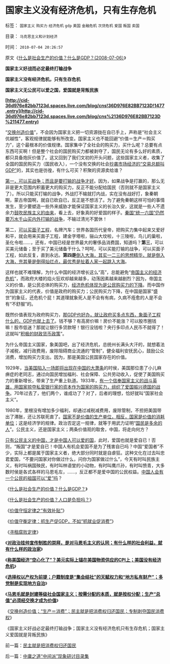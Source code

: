 # 国家主义没有经济危机，只有生存危机

标签： `国家主义` `购买力` `经济危机` `gdp` `美国` `金融危机` `次贷危机` `爱国` `叛国` `卖国` 

目录： `马克思主义和计划经济`

时间： `2010-07-04 20:26:57`

原文《[什么是社会生产的价值？什么是GDP？(2008-07-06）](../../../2008/7/6/什么是社会生产的价值？什么是GDP？.md)》

**国家主义好战而必定最终打输战争**

**国家主义没有经济危机，只有生存危机**

**国家主义无公民可以爱之国，爱国就是背叛民族**

**[http://cid-36d976e82bb7123d.spaces.live.com/blog/cns!36D976E82BB7123D!1477.entry](http://cid-36d976e82bb7123d.spaces.live.com/blog/cns%2136D976E82BB7123D%211477.entry)**

“[交换创造价值](../../../2010/6/7/《资本论》错在“生产创造价值”.md)”，不会因为国家主义把一切资源拢在自已手上，声称是“社会主义优越性”，客观规律就能够有所改变。国家主义也不能回避“价值＝生产＝购买力”，这个最根本的价值规律。国家集中了全社会的购买力，买什么呢？总要有点东西可买啊！但是整个社会的国民购买力都被剥夺了，国民无论有多么好的素质，都只具备炮灰价值了。这又回到了我们文初的开头问题，这些国家主义者，收集了全国的国民购买力（国民收入），一个没有交换的社会[抄袭市场经济的“交易总额叫GDP”](../../../2009/12/18/交换创造价值决定了“市场才是经济”.md)的，其实也是彷徨，有什么可买？积聚的资源卖给谁？

[第一，可以买战争；而且是要打输的战争才好](../../../2009/12/18/市场经济是强制性的；GDP只有三条出路.md)。因为，如果战争是打赢的，那么无非是更大范围内积蓄更大的购买力，反正不能分配给国民（否则就不是国家主义了）。所以只能买打输的战争，外战打不输就打内战，实在没有战好打，象秦朝啊，蒙古帝国啊，就自已砍自已，反正是不想活了。为了避免秦朝这样可怕的事情发生，至少要塑造一些外来威胁才能保证国家主义的长治久安，这就是一些人不遗余力[鼓吹民族主义的由来](http://blog.sina.com.cn/s/blog_5563a64d0100g1x8.html)，看上去，好象真的好爱国的样子。[秦国“统一六国”仍然要万水千山买内外打输的战争](../../../2010/6/8/民主和专制优劣比较约束定理;商鞅变法和最失败的法家.md)，不输过清光不罢休！

第二，[可以买面子工程](../../../2009/12/27/面子工程和奴才经济.md)，名牌汽车；世界各国历代皇帝，把购买力集中起来又爱好和平，就会用来买面子工程，建金字塔啦，骊山大坟啦，十三陵啦，鸟儿的巢啦，圣化令啦……，还有，中国已经是世界最大的奢侈品消费国，知道吗？**第三**，可以买美元储备；至于买了美元储备干什么？呵呵，可以买能打输的战争，可以买面子工程，如此反复，直到永远。**第四是**[倒入大海，其实一二三的思想精华，就是倒入大海，充其量是倒得灿烂点，最优秀是扯着人家一起跳入大海](../../../2010/6/7/“牛奶倒入大海”的积极意义.md)。

这样也就不难理解，为什么中国的经济增长这么“高”，总能避免“[帝国主义的经济危机](../../../2009/6/29/无私计划的经济危机.md)”，而政府大楼的焰火狂欢却越来越多，动荡因素越来越剧烈？因为，帝国主义的价值，是公民总体的购买力，[经济危机体现为是公民购买力的下降](../../../2009/2/13/财政和金融双料危机共振.md)。而中国作为国家主义的代表，价值是政府的购买力；公民购买力下降，在中国是国家“盛世”的象征，还危机个屁！其道理就象死人是不会有有病，久病不痊愈的人是不会有“不舒服”的。

既然价值表现为政府购买力，[那GDP也好办，就让政府买多点东西，象面子工程什么的，GDP也就上去了](../../../2009/11/17/上帝存在的科学疑证和政府的价值.md)。钱不够？有高房价嘛！房价不能涨？可以股市圈钱嘛！股市低迷？那就让银行多贷款呀！银行没钱啦？央行多印点人民币不就得了！这就叫“[积极的财政货币政策](../../../2010/6/1/财政缺口令货币政策和房产税必然双管齐下.md)”。

为什么帝国主义国家，象美国吧，出了经济危机，总统州长满头大汗的，就想着法子减税，减行政费用，废除阻碍商业流通的“管制”，健全福利安抚民心，鼓励公众消费，增加购买力支出。因为，那是美国公民国家存在的价值。

1929年，[当美国陷入一场即将出现在中国的大萧条](../../../2010/4/24/生产供给和消费需求严重失衡，中国或将步入大萧条.md)的时侯，美国那位患了小儿麻痹症的老同志，通过向国民增加福利、社会保障、公共劳动收入，促使了美国购买力的重新增长，带来了生产重上轨道。1933年，[有一个信奉国家主义的战斗英雄，用国家掠夺私营银行家的资本作为国家的购买力，组织了爱国振兴德国的战争](../../../2010/3/30/希特勒的纳粹主义是怎么来的.md)。70年过去了，他们两个，谁成功了？对了，后者的理想，恰好就叫“国家社会主义”。

1980年，里根没有增加多少福利，却通过减税减费用，废除管制，不担把美国带出了滞胀，还让苏联死直了。[国家不是价值的生产单位，相反，国家是价值的消耗单位](../../../2009/1/22/计划经济和市场经济中的生产者角色差异.md)；这是经济学的规律。政治否定这一规律，就等于用武力证明“[国民是多余的人](../../../2009/6/10/内需萎缩！把供应过剩的人力资源倒入大海.md)”。公民主义，还是国家主义；两条价值观的取舍，中国，将走向何方？

[只有公民主义的中国，才是中国人可以爱的国](../../../2010/5/17/爱国是民主国家的专利.md)，此时，爱国也就是爱自已！否则，“叛国”才是爱自已！中国人有机会爱国不是为了残害自已吗？中国“爱国者”不少，实际上都是属于国家主义者，绝大部分同时就是自虐狂。这种文化在过去叫忠君爱国，“不要问国家对你做过什么，问你为国家做过什么”，今天有时叫民族主义，有时叫祸国殃民，有时叫林语堂的小动物，有时叫鹰爪孙，有时叫愤青，大多数时侯是各式各样的马恩毛左，……，反正都不是爱中国的公民权益。[中国人会有一个公民的祖国可以“爱”吗](../../../2009/11/5/公民祖国崛起是海内外华族的共同利益.md)？

《[什么是社会生产的价值？什么是GDP？](../../../2008/7/6/什么是社会生产的价值？什么是GDP？.md)》

《[什么是社会生产的价值？人口是负担吗？](../../../2009/6/13/人口是负担吗？什么是生产的价值？.md)》

《[价值守恒定律之“有效补贴”](../../../2009/1/6/社会保障之补需方暨“有效补贴定理”.md)》

《[价值守衡定律：抓生产促GDP，不如“抓就业促消费”](../../../2008/7/27/价值守衡定律：抓生产促GDP，不如“抓就业促消费”.md)》

《[寻租腐败定律](../../../2008/7/15/寻租腐败定律：国有企业事加薪，民营个企业下岗.md)》

《[**对政治挂帅宣传制胜的崇拜，是对马恩毛主义的认同；有什么样的社会利益，就有什么样的政治家**](../../../2010/6/30/人权是民主的最基础因素和政治挂帅.md)》

《[**称美国经济“空心化了”？美元实际上锚在美国物资供应的CPI上；美国没有经济危机**](../../../2010/6/29/克鲁格曼和心脏病的中国式疗法.md)》

《[**选择权以产权为前提；户籍制度是“集会结社”的天赋权力和“地方私有财产”；多党制是实现地方自治**](../../../2010/6/29/地区自治是天然的“多党制”和集会结社的天赋权力.md)》

《[**马恩毛就是封建等级社会国家主义；按需分配的本质，就是按权分配；生产“总值”必须经交换才成为价值**](../../../2010/7/4/生产“总值”必须经交换才成为价值.md)》

《[交换创造价值；“生产＝消费”；民主就是把消费权归还国民；专制剥夺国民消费权](../../../2010/7/4/民主就是把消费权归还国民.md)》

《国家主义好战必定最终打输战争；国家主义没有经济危机只有生存危机；国家主义爱国就是背叛民族》



前一篇：[民主就是把消费权归还国民](../../../2010/7/4/民主就是把消费权归还国民.md)

后一篇：[中庸之道“中间派”现象研讨目录集](../../../2010/7/4/中庸之道“中间派”现象研讨目录集.md)